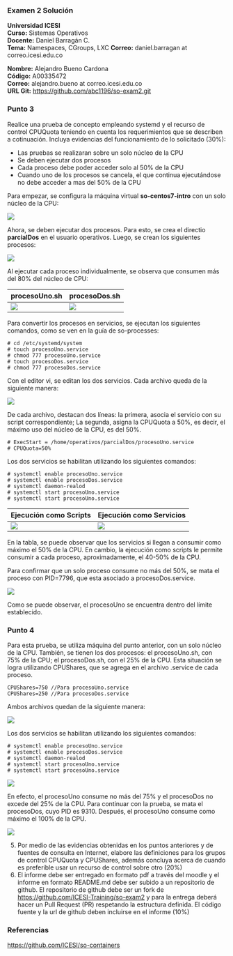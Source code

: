 ### Examen 2 Solución
**Universidad ICESI**  
**Curso:** Sistemas Operativos  
**Docente:** Daniel Barragán C.  
**Tema:** Namespaces, CGroups, LXC
**Correo:** daniel.barragan at correo.icesi.edu.co

**Nombre:** Alejandro Bueno Cardona  
**Código:** A00335472  
**Correo:** alejandro.bueno at correo.icesi.edu.co  
**URL Git:** https://github.com/abc1196/so-exam2.git  

### Punto 3

 Realice una prueba de concepto empleando systemd y el recurso de control CPUQuota teniendo en cuenta los requerimientos que se describen a cotinuación. Incluya evidencias del funcionamiento de lo solicitado (30%):
 * Las pruebas se realizaran sobre un solo núcleo de la CPU
 * Se deben ejecutar dos procesos
 * Cada proceso debe poder acceder solo al 50% de la CPU
 * Cuando uno de los procesos se cancela, el que continua ejecutándose no debe acceder a mas del 50% de la CPU
 
 Para empezar, se configura la máquina virtual **so-centos7-intro** con un solo núcleo de la CPU:
 
 ![][1]
 
 Ahora, se deben ejecutar dos procesos. Para esto, se crea el directio **parcialDos** en el usuario operativos. Luego, se crean los siguientes procesos:
 
 ![][2]
 
 Al ejecutar cada proceso individualmente, se observa que consumen más del 80% del núcleo de CPU:
 
| procesoUno.sh | procesoDos.sh |
| --- | --- |
| ![][3] | ![][4] |

Para convertir los procesos en servicios, se ejecutan los siguientes comandos, como se ven en la guía de so-processes:
```
# cd /etc/systemd/system
# touch procesoUno.service
# chmod 777 procesoUno.service
# touch procesoDos.service
# chmod 777 procesoDos.service
```
 Con el editor vi, se editan los dos servicios. Cada archivo queda de la siguiente manera:
 
 ![][5]
 
 De cada archivo, destacan dos líneas: la primera, asocia el servicio con su script correspondiente; La segunda, asigna la CPUQuota a 50%, es decir, el máximo uso del núcleo de la CPU, es del 50%. 
 ```
 # ExecStart = /home/operativos/parcialDos/procesoUno.service
 # CPUQuota=50%
 ```
Los dos servicios se habilitan utilizando los siguientes comandos:
```
# systemctl enable procesoUno.service
# systemctl enable procesoDos.service
# systemctl daemon-realod
# systemctl start procesoUno.service
# systemctl start procesoUno.service
```
 
| Ejecución como Scripts |Ejecución como Servicios |
| --- | --- |
| ![][6] | ![][7] |

 En la tabla, se puede observar que los servicios si llegan a consumir como máximo el 50% de la CPU. En cambio, la ejecución como scripts le permite consumir a cada proceso, aproximadamente, el 40-50% de la CPU.
 
 Para confirmar que un solo proceso consume no más del 50%, se mata el proceso con PID=7796, que esta asociado a procesoDos.service.
 
 ![][8]
 
 Como se puede observar, el procesoUno se encuentra dentro del límite establecido.

 ### Punto 4
 
 Para esta prueba, se utiliza máquina del punto anterior, con un solo núcleo de la CPU. También, se tienen los dos procesos: el procesoUno.sh, con 75% de la CPU; el procesoDos.sh, con el 25% de la CPU. Esta situación se logra utilizando CPUShares, que se agrega en el archivo .service de cada proceso. 
 ```
CPUShares=750 //Para procesoUno.service
CPUShares=250 //Para procesoDos.service
```
Ambos archivos quedan de la siguiente manera:

![][9]

Los dos servicios se habilitan utilizando los siguientes comandos:
```
# systemctl enable procesoUno.service
# systemctl enable procesoDos.service
# systemctl daemon-realod
# systemctl start procesoUno.service
# systemctl start procesoUno.service
```
![][10]
 
 En efecto, el procesoUno consume no más del 75% y el procesoDos no excede del 25% de la CPU. Para continuar con la prueba, se mata el procesoDos, cuyo PID es 9310. Después, el procesoUno consume como máximo el 100% de la CPU.
 
 ![][11]
 
5. Por medio de las evidencias obtenidas en los puntos anteriores y de fuentes de consulta en Internet, elabore las definiciones para los grupos de control CPUQuota y CPUShares, además concluya acerca de cuando es preferible usar un recurso de control sobre otro (20%)
6. El informe debe ser entregado en formato pdf a través del moodle y el informe en formato README.md debe ser subido a un repositorio de github. El repositorio de github debe ser un fork de https://github.com/ICESI-Training/so-exam2 y para la entrega deberá hacer un Pull Request (PR) respetando la estructura definida. El código fuente y la url de github deben incluirse en el informe (10%)  

### Referencias
https://github.com/ICESI/so-containers

[1]: images/p21.PNG
[2]: images/p22.PNG
[3]: images/p23.PNG
[4]: images/p24.PNG
[5]: images/p25.PNG
[6]: images/p26.PNG
[7]: images/p27.PNG
[8]: images/p28.PNG
[9]: images/p29.PNG
[10]: images/p30.PNG
[11]: images/p31.PNG
